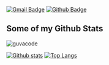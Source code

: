 
[![Gmail Badge](https://img.shields.io/badge/-guvacode@gmail.com-c14438?style=flat&logo=Gmail&logoColor=white&link=mailto:guvacode@gmail.com)](mailto:guvacode@gmail.com) [![Github Badge](https://img.shields.io/badge/-guvacode-grey?style=flat&logo=github&logoColor=white&link=https://github.com/guvacode/)](https://www.github.com/guvacode/) 
## Some of my Github Stats
<p align=left> <img src=https://komarev.com/ghpvc/?username=guvacode alt=guvacode /> </p>

[![Github stats](https://github-readme-stats.vercel.app/api?username=guvacode&show_icons=true&include_all_commits=true)](https://github.com/guvacode/github-readme-stats)
[![Top Langs](https://github-readme-stats.vercel.app/api/top-langs/?username=guvacode&layout=compact)](https://github.com/guvacode/github-readme-stats)

